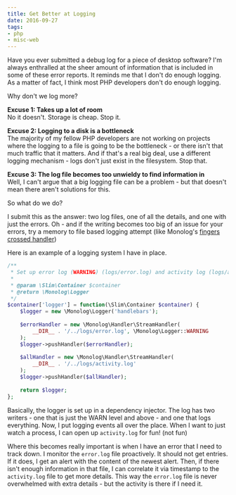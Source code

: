 ```yaml
---
title: Get Better at Logging
date: 2016-09-27
tags:
- php
- misc-web
---
```

Have you ever submitted a debug log for a piece of desktop software?  I'm always enthralled at the sheer amount of information that is included in some of these error reports.  It reminds me that I don't do enough logging.  As a matter of fact, I think most PHP developers don't do enough logging.

<!--more-->

Why don't we log more?

**Excuse 1: Takes up a lot of room**  
No it doesn't.  Storage is cheap.  Stop it.

**Excuse 2: Logging to a disk is a bottleneck**  
The majority of my fellow PHP developers are not working on projects where the logging to a file is going to be the bottleneck - or there isn't that much traffic that it matters.  And if that's a real big deal, use a different logging mechanism - logs don't just exist in the filesystem.  Stop that.

**Excuse 3: The log file becomes too unwieldy to find information in**  
Well, I can't argue that a big logging file can be a problem - but that doesn't mean there aren't solutions for this.

So what do we do?

I submit this as the answer: two log files, one of all the details, and one with just the errors.  Oh - and if the writing becomes too big of an issue for your errors, try a memory to file based logging attempt (like Monolog's [fingers crossed handler](https://github.com/Seldaek/monolog/blob/master/src/Monolog/Handler/FingersCrossedHandler.php))

Here is an example of a logging system I have in place.

```php
/**
 * Set up error log (WARNING) (logs/error.log) and activity log (logs/activity.log)
 * 
 * @param \Slim\Container $container
 * @return \Monolog\Logger
 */
$container['logger'] = function(\Slim\Container $container) {
    $logger = new \Monolog\Logger('handlebars');
    
    $errorHandler = new \Monolog\Handler\StreamHandler(
        __DIR__ . '/../logs/error.log', \Monolog\Logger::WARNING
    );
    $logger->pushHandler($errorHandler);
    
    $allHandler = new \Monolog\Handler\StreamHandler(
        __DIR__ . '/../logs/activity.log'
    );
    $logger->pushHandler($allHandler);
    
    return $logger;
};
```

Basically, the logger is set up in a dependency injector.  The log has two writers - one that is just the WARN level and above - and one that logs everything.  Now, I put logging events all over the place.  When I want to just watch a process, I can open up `activity.log` for fun! (not fun)

Where this becomes really important is when I have an error that I need to track down.  I monitor the `error.log` file proactively. It should not get entries.  If it does, I get an alert with the content of the newest alert.  Then, if there isn't enough information in that file, I can correlate it via timestamp to the `activity.log` file to get more details.  This way the `error.log` file is never overwhelmed with extra details - but the activity is there if I need it.